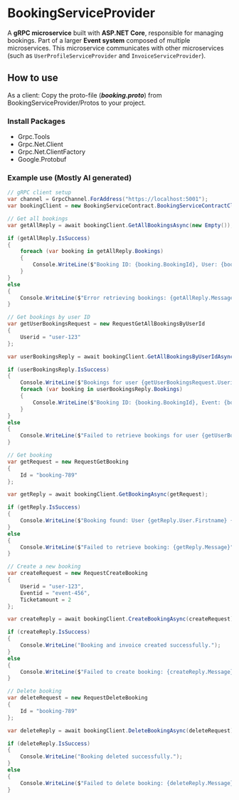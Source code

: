 
# BookingServiceProvider

A **gRPC microservice** built with **ASP.NET Core**, responsible for managing bookings. Part of a larger **Event system** composed of
multiple microservices.
This microservice communicates with other microservices (such as `UserProfileServiceProvider` and `InvoiceServiceProvider`).

## How to use

As a client: Copy the proto-file (***booking.proto***) from BookingServiceProvider/Protos to your project.

### Install Packages

- Grpc.Tools
- Grpc.Net.Client
- Grpc.Net.ClientFactory
- Google.Protobuf

### Example use (Mostly AI generated)

```csharp
// gRPC client setup
var channel = GrpcChannel.ForAddress("https://localhost:5001");
var bookingClient = new BookingServiceContract.BookingServiceContractClient(channel);

// Get all bookings
var getAllReply = await bookingClient.GetAllBookingsAsync(new Empty());

if (getAllReply.IsSuccess)
{
    foreach (var booking in getAllReply.Bookings)
    {
        Console.WriteLine($"Booking ID: {booking.BookingId}, User: {booking.User.Firstname} {booking.User.Lastname}, Event: {booking.Event.Title}");
    }
}
else
{
    Console.WriteLine($"Error retrieving bookings: {getAllReply.Message}");
}

// Get bookings by user ID
var getUserBookingsRequest = new RequestGetAllBookingsByUserId
{
    Userid = "user-123"
};

var userBookingsReply = await bookingClient.GetAllBookingsByUserIdAsync(getUserBookingsRequest);

if (userBookingsReply.IsSuccess)
{
    Console.WriteLine($"Bookings for user {getUserBookingsRequest.Userid}:");
    foreach (var booking in userBookingsReply.Bookings)
    {
        Console.WriteLine($"Booking ID: {booking.BookingId}, Event: {booking.Event.Title}, Tickets: {booking.TicketAmount}");
    }
}
else
{
    Console.WriteLine($"Failed to retrieve bookings for user {getUserBookingsRequest.Userid}: {userBookingsReply.Message}");
}

// Get booking
var getRequest = new RequestGetBooking
{
    Id = "booking-789"
};

var getReply = await bookingClient.GetBookingAsync(getRequest);

if (getReply.IsSuccess)
{
    Console.WriteLine($"Booking found: User {getReply.User.Firstname} {getReply.User.Lastname}, Event {getReply.Event.Title}");
}
else
{
    Console.WriteLine($"Failed to retrieve booking: {getReply.Message}");
}

// Create a new booking
var createRequest = new RequestCreateBooking
{
    Userid = "user-123",
    Eventid = "event-456",
    Ticketamount = 2
};

var createReply = await bookingClient.CreateBookingAsync(createRequest);

if (createReply.IsSuccess)
{
    Console.WriteLine("Booking and invoice created successfully.");
}
else
{
    Console.WriteLine($"Failed to create booking: {createReply.Message}");
}

// Delete booking
var deleteRequest = new RequestDeleteBooking
{
    Id = "booking-789"
};

var deleteReply = await bookingClient.DeleteBookingAsync(deleteRequest);

if (deleteReply.IsSuccess)
{
    Console.WriteLine("Booking deleted successfully.");
}
else
{
    Console.WriteLine($"Failed to delete booking: {deleteReply.Message}");
}
```
